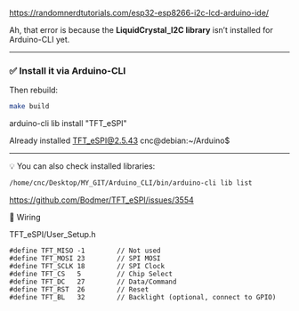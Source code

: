 
https://randomnerdtutorials.com/esp32-esp8266-i2c-lcd-arduino-ide/

Ah, that error is because the **LiquidCrystal\_I2C library** isn’t installed for Arduino-CLI yet.

---

### ✅ Install it via Arduino-CLI




Then rebuild:

```bash
make build
```


arduino-cli lib install "TFT_eSPI"


Already installed TFT_eSPI@2.5.43
cnc@debian:~/Arduino$ 




---

💡 You can also check installed libraries:

```bash
/home/cnc/Desktop/MY_GIT/Arduino_CLI/bin/arduino-cli lib list
```







https://github.com/Bodmer/TFT_eSPI/issues/3554

🔌 Wiring

TFT_eSPI/User_Setup.h



```
#define TFT_MISO -1        // Not used
#define TFT_MOSI 23        // SPI MOSI
#define TFT_SCLK 18        // SPI Clock
#define TFT_CS   5         // Chip Select
#define TFT_DC   27        // Data/Command
#define TFT_RST  26        // Reset
#define TFT_BL   32        // Backlight (optional, connect to GPIO)


```

